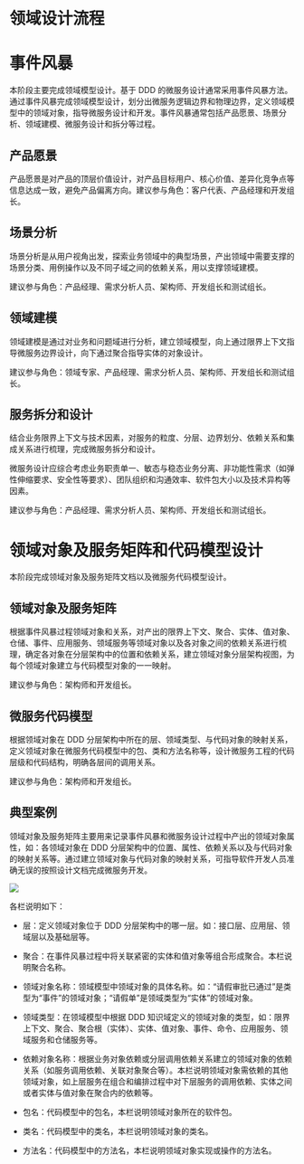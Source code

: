 # 领域设计流程

# 事件风暴

本阶段主要完成领域模型设计。基于 DDD 的微服务设计通常采用事件风暴方法。通过事件风暴完成领域模型设计，划分出微服务逻辑边界和物理边界，定义领域模型中的领域对象，指导微服务设计和开发。事件风暴通常包括产品愿景、场景分析、领域建模、微服务设计和拆分等过程。

## 产品愿景

产品愿景是对产品的顶层价值设计，对产品目标用户、核心价值、差异化竞争点等信息达成一致，避免产品偏离方向。建议参与角色：客户代表、产品经理和开发组长。

## 场景分析

场景分析是从用户视角出发，探索业务领域中的典型场景，产出领域中需要支撑的场景分类、用例操作以及不同子域之间的依赖关系，用以支撑领域建模。

建议参与角色：产品经理、需求分析人员、架构师、开发组长和测试组长。

## 领域建模

领域建模是通过对业务和问题域进行分析，建立领域模型，向上通过限界上下文指导微服务边界设计，向下通过聚合指导实体的对象设计。

建议参与角色：领域专家、产品经理、需求分析人员、架构师、开发组长和测试组长。

## 服务拆分和设计

结合业务限界上下文与技术因素，对服务的粒度、分层、边界划分、依赖关系和集成关系进行梳理，完成微服务拆分和设计。

微服务设计应综合考虑业务职责单一、敏态与稳态业务分离、非功能性需求（如弹性伸缩要求、安全性等要求）、团队组织和沟通效率、软件包大小以及技术异构等因素。

建议参与角色：产品经理、需求分析人员、架构师、开发组长和测试组长。

# 领域对象及服务矩阵和代码模型设计

本阶段完成领域对象及服务矩阵文档以及微服务代码模型设计。

## 领域对象及服务矩阵

根据事件风暴过程领域对象和关系，对产出的限界上下文、聚合、实体、值对象、仓储、事件、应用服务、领域服务等领域对象以及各对象之间的依赖关系进行梳理，确定各对象在分层架构中的位置和依赖关系，建立领域对象分层架构视图，为每个领域对象建立与代码模型对象的一一映射。

建议参与角色：架构师和开发组长。

## 微服务代码模型

根据领域对象在 DDD 分层架构中所在的层、领域类型、与代码对象的映射关系，定义领域对象在微服务代码模型中的包、类和方法名称等，设计微服务工程的代码层级和代码结构，明确各层间的调用关系。

建议参与角色：架构师和开发组长。

## 典型案例

领域对象及服务矩阵主要用来记录事件风暴和微服务设计过程中产出的领域对象属性，如：各领域对象在 DDD 分层架构中的位置、属性、依赖关系以及与代码对象的映射关系等。通过建立领域对象与代码对象的映射关系，可指导软件开发人员准确无误的按照设计文档完成微服务开发。

![](https://i.postimg.cc/ZKrhc2r9/image.png)

各栏说明如下：

- 层：定义领域对象位于 DDD 分层架构中的哪一层。如：接口层、应用层、领域层以及基础层等。

- 聚合：在事件风暴过程中将关联紧密的实体和值对象等组合形成聚合。本栏说明聚合名称。

- 领域对象名称：领域模型中领域对象的具体名称。如：“请假审批已通过”是类型为“事件”的领域对象；“请假单”是领域类型为“实体”的领域对象。

- 领域类型：在领域模型中根据 DDD 知识域定义的领域对象的类型，如：限界上下文、聚合、聚合根（实体）、实体、值对象、事件、命令、应用服务、领域服务和仓储服务等。

- 依赖对象名称：根据业务对象依赖或分层调用依赖关系建立的领域对象的依赖关系（如服务调用依赖、关联对象聚合等）。本栏说明领域对象需依赖的其他领域对象，如上层服务在组合和编排过程中对下层服务的调用依赖、实体之间或者实体与值对象在聚合内的依赖等。

- 包名：代码模型中的包名，本栏说明领域对象所在的软件包。

- 类名：代码模型中的类名，本栏说明领域对象的类名。

- 方法名：代码模型中的方法名，本栏说明领域对象实现或操作的方法名。
